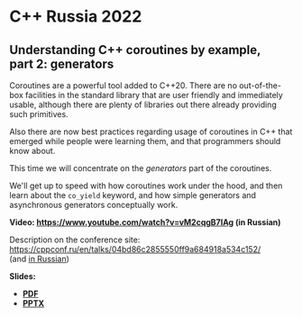 # C++ Russia 2022

## Understanding C++ coroutines by example,<br>part 2: generators

Coroutines are a powerful tool added to C++20. There are no out-of-the-box facilities in the standard library that are user friendly and immediately usable, although there are plenty of libraries out there already providing such primitives.

Also there are now best practices regarding usage of coroutines in C++ that emerged while people were learning them, and that programmers should know about.

This time we will concentrate on the _generators_ part of the coroutines.

We'll get up to speed with how coroutines work under the hood, and then learn about the `co_yield` keyword, and how simple generators and asynchronous generators conceptually work.

**Video: [https://www.youtube.com/<wbr>watch?v=vM2cqgB7IAg](https://www.youtube.com/watch?v=vM2cqgB7IAg) (in Russian)**

Description on the conference site:\
[https://cppconf.ru/<wbr>en/<wbr>talks/<wbr>04bd86c2855550ff9a684918a534c152/](https://cppconf.ru/en/talks/04bd86c2855550ff9a684918a534c152/)\
(and [in Russian](https://cppconf.ru/talks/04bd86c2855550ff9a684918a534c152/))

**Slides:**
* **[PDF](Understanding%20C++%20coroutines%20by%20example%202-generators.pdf)**
* **[PPTX](Understanding%20C++%20coroutines%20by%20example%202-generators.pptx)**
